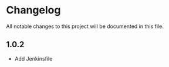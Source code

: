 # Changelog

All notable changes to this project will be documented in this file.

## 1.0.2

- Add Jenkinsfile
